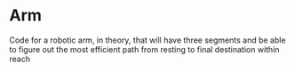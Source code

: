 # Arm
Code for a robotic arm, in theory, that will have three segments and be able to figure out the most efficient path from resting to final destination within reach
